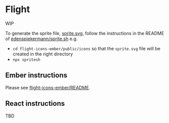# Flight

WIP

To generate the sprite file, [sprite.svg](flight-icons-ember/public/icons/sprite.svg), follow the instructions in the README of [edenspiekermann/sprite.sh](https://github.com/edenspiekermann/sprite.sh) e.g.

- `cd flight-icons-ember/public/icons` so that the `sprite.svg` file will be created in the right directory
- `npx spritesh`

## Ember instructions

Please see [flight-icons-ember/README](flight-icons-ember/README.md).

## React instructions

TBD
